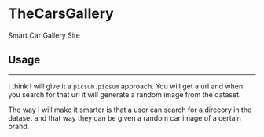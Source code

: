 # TheCarsGallery
Smart Car Gallery Site


## Usage
----

I think I will give it a `picsum.picsum` approach. You will get a url and when you search for that url it will generate a random image from the dataset.

The way I will make it smarter is that a user can search for a direcory in the dataset and that way they can be given a random car image of a certain brand.
